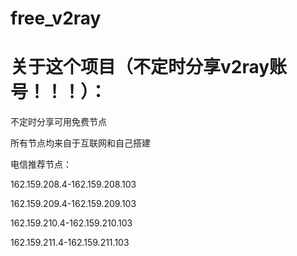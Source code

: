 # free_v2ray
# 关于这个项目（不定时分享v2ray账号！！！）：
<p>不定时分享可用免费节点<p>
<p>所有节点均来自于互联网和自己搭建<p>

<p>

电信推荐节点：


162.159.208.4-162.159.208.103


162.159.209.4-162.159.209.103


162.159.210.4-162.159.210.103


162.159.211.4-162.159.211.103<p>

